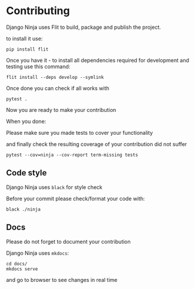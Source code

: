 # Contributing

Django Ninja uses Flit to build, package and publish the project.

to install it use:

```
pip install flit
```

Once you have it - to install all dependencies required for development and testing  use this command:


```
flit install --deps develop --symlink
```

 Once done you can check if all works with 
 
 ```
 pytest .
 ```
 
 
 Now you are ready to make your contribution
 
 
 When you done:
 
 Please make sure you made tests to cover your functionality 
 
 and finally check the resulting coverage of your contribution did not suffer
 
 ```
 pytest --cov=ninja --cov-report term-missing tests
 ```
 
## Code style

Django Ninja uses `black` for style check

Before your commit please check/format your code with:

```
black ./ninja
```
 
## Docs
Please do not forget to document your contribution

Django Ninja uses `mkdocs`:

```
cd docs/
mkdocs serve
```
and go to browser to see changes in real time

